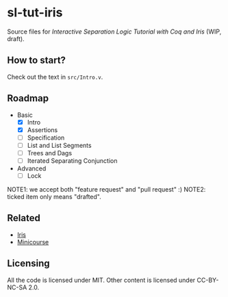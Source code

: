 # sl-tut-iris

Source files for *Interactive Separation Logic Tutorial with Coq and Iris* (WIP, draft).

## How to start?

Check out the text in `src/Intro.v`.

## Roadmap

* Basic
  - [x] Intro
  - [x] Assertions
  - [ ] Specification
  - [ ] List and List Segments
  - [ ] Trees and Dags
  - [ ] Iterated Separating Conjunction
* Advanced
  - [ ] Lock

NOTE1: we accept both "feature request" and "pull request" :)
NOTE2: ticked item only means "drafted".

## Related

- [Iris](https://gitlab.mpi-sws.org/FP/iris-coq)
- [Minicourse](http://www.cs.cmu.edu/afs/cs.cmu.edu/project/fox-19/member/jcr/www15818As2009/cs818A3-09.html)

## Licensing

All the code is licensed under MIT. Other content is licensed under CC-BY-NC-SA 2.0.
